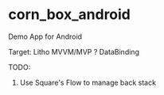 # corn_box_android
Demo App for Android

Target:
Litho
MVVM/MVP ?
DataBinding


TODO:
1. Use Square's Flow to manage back stack

